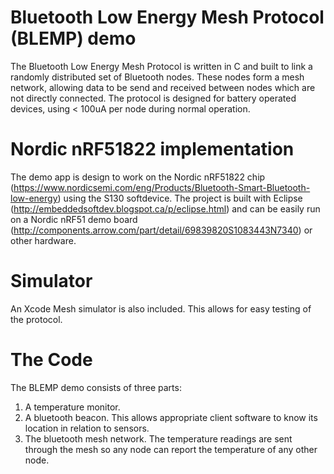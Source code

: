 # Bluetooth Low Energy Mesh Protocol (BLEMP) demo

The Bluetooth Low Energy Mesh Protocol is written in C and built to link a randomly distributed set of Bluetooth nodes.
These nodes form a mesh network, allowing data to be send and received between nodes which are not directly
connected. The protocol is designed for battery operated devices, using < 100uA per node during normal operation.

# Nordic nRF51822 implementation

The demo app is design to work on the Nordic nRF51822 chip (https://www.nordicsemi.com/eng/Products/Bluetooth-Smart-Bluetooth-low-energy) using the S130 softdevice. The project is built with Eclipse (http://embeddedsoftdev.blogspot.ca/p/eclipse.html) and can be easily run on a Nordic nRF51 demo board (http://components.arrow.com/part/detail/69839820S1083443N7340) or other hardware.

# Simulator

An Xcode Mesh simulator is also included. This allows for easy testing of the protocol.

# The Code

The BLEMP demo consists of three parts:

1. A temperature monitor.
2. A bluetooth beacon. This allows appropriate client software to know its location in relation to sensors.
3. The bluetooth mesh network. The temperature readings are sent through the mesh so any node can report
   the temperature of any other node.
